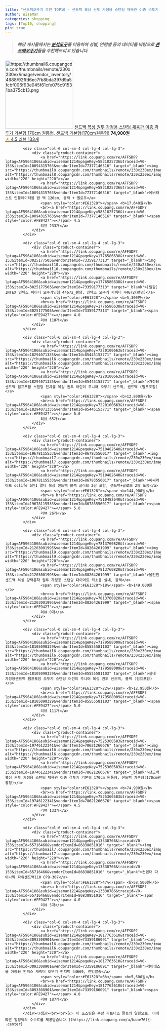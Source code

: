 ```yaml
---
title: "샌드백오뚜기 추천 TOP10 - 샌드백 복싱 권투 가정용 스탠딩 체육관 이종 격투기 기본형 170cm 원통형, 샌드백 기본형(170cm원통형)"
author: WiseMan
categories: shopping
tags: [Top10, shopping]
pin: true
---
```


> ##### 해당 게시물에서는 [**분석도구**](https://itemscout.io/)를 이용하여 **성별**, **연령별** 등의 데이터를 바탕으로 [**샌드백오뚜기**](https://link.coupang.com/a/baae76)들을 추천해드리고 있습니다.
<div class="container"><div class="row">
            <div class="col-6 col-sm-4 col-lg-4 col-lg-3">
                <div class="product-container">
                    <a href="https://link.coupang.com/re/AFFSDP?lptag=AF5964186&subid=wiseman1214&pageKey=7525360583&traceid=V0-153&itemId=19746122341&vendorItemId=78621266676" target="_blank"><img src="https://thumbnail6.coupangcdn.com/thumbnails/remote/230x230ex/image/vendor_inventory/4688/92ffd6ec7fb8bda397d9a5fcbf006f93e045f61cfe075c91531ba375cb13.png" alt="https://thumbnail6.coupangcdn.com/thumbnails/remote/230x230ex/image/vendor_inventory/4688/92ffd6ec7fb8bda397d9a5fcbf006f93e045f61cfe075c91531ba375cb13.png" width="220" height="220"></a>
                    <a href="https://link.coupang.com/re/AFFSDP?lptag=AF5964186&subid=wiseman1214&pageKey=7525360583&traceid=V0-153&itemId=19746122341&vendorItemId=78621266676" target="_blank">샌드백 복싱 권투 가정용 스탠딩 체육관 이종 격투기 기본형 170cm 원통형, 샌드백 기본형(170cm원통형)</a>
                    <span style="color:#E61328"></span> <b>74,900원</b>
                    <br><a href="https://link.coupang.com/re/AFFSDP?lptag=AF5964186&subid=wiseman1214&pageKey=7525360583&traceid=V0-153&itemId=19746122341&vendorItemId=78621266676" target="_blank"><span style="color:#FE9427">★</span> 4.5
                    리뷰 133개</a>
                </div>
            </div>
            
            <div class="col-6 col-sm-4 col-lg-4 col-lg-3">
                <div class="product-container">
                    <a href="https://link.coupang.com/re/AFFSDP?lptag=AF5964186&subid=wiseman1214&pageKey=5831825736&traceid=V0-153&itemId=10094315763&vendorItemId=77377146516" target="_blank"><img src="https://thumbnail8.coupangcdn.com/thumbnails/remote/230x230ex/image/rs_quotation_api/vmmogjmd/d31a5a90e5c44969ac805016d5667de4.jpg" alt="https://thumbnail8.coupangcdn.com/thumbnails/remote/230x230ex/image/rs_quotation_api/vmmogjmd/d31a5a90e5c44969ac805016d5667de4.jpg" width="220" height="220"></a>
                    <a href="https://link.coupang.com/re/AFFSDP?lptag=AF5964186&subid=wiseman1214&pageKey=5831825736&traceid=V0-153&itemId=10094315763&vendorItemId=77377146516" target="_blank">에버라스트 인플레이터블 밥 백 120cm, 블랙 + 옐로우</a>
                    <span style="color:#E61328"></span> <b>17,640원</b>
                    <br><a href="https://link.coupang.com/re/AFFSDP?lptag=AF5964186&subid=wiseman1214&pageKey=5831825736&traceid=V0-153&itemId=10094315763&vendorItemId=77377146516" target="_blank"><span style="color:#FE9427">★</span> 4.5
                    리뷰 233개</a>
                </div>
            </div>
            
            <div class="col-6 col-sm-4 col-lg-4 col-lg-3">
                <div class="product-container">
                    <a href="https://link.coupang.com/re/AFFSDP?lptag=AF5964186&subid=wiseman1214&pageKey=1776586638&traceid=V0-153&itemId=3025177503&vendorItemId=73359177313" target="_blank"><img src="https://thumbnail10.coupangcdn.com/thumbnails/remote/230x230ex/image/vendor_inventory/9173/099c7eb24adc5e523dd31ffd93d830cf23da196a79dc447ba17943ce60dd.jpg" alt="https://thumbnail10.coupangcdn.com/thumbnails/remote/230x230ex/image/vendor_inventory/9173/099c7eb24adc5e523dd31ffd93d830cf23da196a79dc447ba17943ce60dd.jpg" width="220" height="220"></a>
                    <a href="https://link.coupang.com/re/AFFSDP?lptag=AF5964186&subid=wiseman1214&pageKey=1776586638&traceid=V0-153&itemId=3025177503&vendorItemId=73359177313" target="_blank">[릴팡] INTEX 인텍스 파이터 오뚜기인형 44672_랜덤, 인텍스 오뚜기 파이터 44672(랜덤)</a>
                    <span style="color:#E61328"></span> <b>5,300원</b>
                    <br><a href="https://link.coupang.com/re/AFFSDP?lptag=AF5964186&subid=wiseman1214&pageKey=1776586638&traceid=V0-153&itemId=3025177503&vendorItemId=73359177313" target="_blank"><span style="color:#FE9427">★</span> 4.0
                    리뷰 118개</a>
                </div>
            </div>
            
            <div class="col-6 col-sm-4 col-lg-4 col-lg-3">
                <div class="product-container">
                    <a href="https://link.coupang.com/re/AFFSDP?lptag=AF5964186&subid=wiseman1214&pageKey=7220100663&traceid=V0-153&itemId=18294071335&vendorItemId=85445153771" target="_blank"><img src="https://thumbnail6.coupangcdn.com/thumbnails/remote/230x230ex/image/vendor_inventory/2b69/f541aa81890b7ffbf9f51f6dfbcd9ed258d1b34c032ae4aaf98006f2dda8.jpg" alt="https://thumbnail6.coupangcdn.com/thumbnails/remote/230x230ex/image/vendor_inventory/2b69/f541aa81890b7ffbf9f51f6dfbcd9ed258d1b34c032ae4aaf98006f2dda8.jpg" width="220" height="220"></a>
                    <a href="https://link.coupang.com/re/AFFSDP?lptag=AF5964186&subid=wiseman1214&pageKey=7220100663&traceid=V0-153&itemId=18294071335&vendorItemId=85445153771" target="_blank">가정용샌드백 펌프포함 스탠딩 펀치볼 복싱 권투 어린이 주니어 오뚜기 샌드백, 샌드백 (펌프포함)</a>
                    <span style="color:#E61328"></span> <b>12,800원</b>
                    <br><a href="https://link.coupang.com/re/AFFSDP?lptag=AF5964186&subid=wiseman1214&pageKey=7220100663&traceid=V0-153&itemId=18294071335&vendorItemId=85445153771" target="_blank"><span style="color:#FE9427">★</span> 5.0
                    리뷰 65개</a>
                </div>
            </div>
            
            <div class="col-6 col-sm-4 col-lg-4 col-lg-3">
                <div class="product-container">
                    <a href="https://link.coupang.com/re/AFFSDP?lptag=AF5964186&subid=wiseman1214&pageKey=7510482640&traceid=V0-153&itemId=19678115533&vendorItemId=86783556017" target="_blank"><img src="https://thumbnail7.coupangcdn.com/thumbnails/remote/230x230ex/image/vendor_inventory/896d/725e75e412f6e54cfba8c2e89ed37cb27e1565ae8a048c2a009671f68013.png" alt="https://thumbnail7.coupangcdn.com/thumbnails/remote/230x230ex/image/vendor_inventory/896d/725e75e412f6e54cfba8c2e89ed37cb27e1565ae8a048c2a009671f68013.png" width="220" height="220"></a>
                    <a href="https://link.coupang.com/re/AFFSDP?lptag=AF5964186&subid=wiseman1214&pageKey=7510482640&traceid=V0-153&itemId=19678115533&vendorItemId=86783556017" target="_blank">씨씨라이프 cclife 5인1 멀티 복싱 샌드백 블랙 글러브 2쌍 포함, 샌드백+글로브 2쌍 포함</a>
                    <span style="color:#E61328"></span> <b>144,900원</b>
                    <br><a href="https://link.coupang.com/re/AFFSDP?lptag=AF5964186&subid=wiseman1214&pageKey=7510482640&traceid=V0-153&itemId=19678115533&vendorItemId=86783556017" target="_blank"><span style="color:#FE9427">★</span> 5.0
                    리뷰 26개</a>
                </div>
            </div>
            
            <div class="col-6 col-sm-4 col-lg-4 col-lg-3">
                <div class="product-container">
                    <a href="https://link.coupang.com/re/AFFSDP?lptag=AF5964186&subid=wiseman1214&pageKey=7813760820&traceid=V0-153&itemId=21203001995&vendorItemId=88264261999" target="_blank"><img src="https://thumbnail9.coupangcdn.com/thumbnails/remote/230x230ex/image/vendor_inventory/cc33/9d16b5dc88ea261ea038eb7fd4ca1f6290504ad822cb055ed3345c1a8f50.jpg" alt="https://thumbnail9.coupangcdn.com/thumbnails/remote/230x230ex/image/vendor_inventory/cc33/9d16b5dc88ea261ea038eb7fd4ca1f6290504ad822cb055ed3345c1a8f50.jpg" width="220" height="220"></a>
                    <a href="https://link.coupang.com/re/AFFSDP?lptag=AF5964186&subid=wiseman1214&pageKey=7813760820&traceid=V0-153&itemId=21203001995&vendorItemId=88264261999" target="_blank">올인원샌드백 복싱 강력흡착 권투 가정용 스탠딩 다이어트 저소음 실내, 블랙</a>
                    <span style="color:#E61328">18%</span> <b>149,000원</b>
                    <br><a href="https://link.coupang.com/re/AFFSDP?lptag=AF5964186&subid=wiseman1214&pageKey=7813760820&traceid=V0-153&itemId=21203001995&vendorItemId=88264261999" target="_blank"><span style="color:#FE9427">★</span> 
                    리뷰 0개</a>
                </div>
            </div>
            
            <div class="col-6 col-sm-4 col-lg-4 col-lg-3">
                <div class="product-container">
                    <a href="https://link.coupang.com/re/AFFSDP?lptag=AF5964186&subid=wiseman1214&pageKey=7179588009&traceid=V0-153&itemId=18105090329&vendorItemId=85555581103" target="_blank"><img src="https://thumbnail6.coupangcdn.com/thumbnails/remote/230x230ex/image/vendor_inventory/6a91/29a4440b42ddd670df2a818be5b603c45b2df39defa53c7c369627166559.jpg" alt="https://thumbnail6.coupangcdn.com/thumbnails/remote/230x230ex/image/vendor_inventory/6a91/29a4440b42ddd670df2a818be5b603c45b2df39defa53c7c369627166559.jpg" width="220" height="220"></a>
                    <a href="https://link.coupang.com/re/AFFSDP?lptag=AF5964186&subid=wiseman1214&pageKey=7179588009&traceid=V0-153&itemId=18105090329&vendorItemId=85555581103" target="_blank">실내 가정용샌드백 펌프포함 오뚜기 스탠딩 어린이 주니어 복싱 권투 샌드백, 블랙 (펌프포함)</a>
                    <span style="color:#E61328">22%</span> <b>12,950원</b>
                    <br><a href="https://link.coupang.com/re/AFFSDP?lptag=AF5964186&subid=wiseman1214&pageKey=7179588009&traceid=V0-153&itemId=18105090329&vendorItemId=85555581103" target="_blank"><span style="color:#FE9427">★</span> 5.0
                    리뷰 111개</a>
                </div>
            </div>
            
            <div class="col-6 col-sm-4 col-lg-4 col-lg-3">
                <div class="product-container">
                    <a href="https://link.coupang.com/re/AFFSDP?lptag=AF5964186&subid=wiseman1214&pageKey=7525360583&traceid=V0-153&itemId=19746122341&vendorItemId=78621266676" target="_blank"><img src="https://thumbnail6.coupangcdn.com/thumbnails/remote/230x230ex/image/vendor_inventory/4688/92ffd6ec7fb8bda397d9a5fcbf006f93e045f61cfe075c91531ba375cb13.png" alt="https://thumbnail6.coupangcdn.com/thumbnails/remote/230x230ex/image/vendor_inventory/4688/92ffd6ec7fb8bda397d9a5fcbf006f93e045f61cfe075c91531ba375cb13.png" width="220" height="220"></a>
                    <a href="https://link.coupang.com/re/AFFSDP?lptag=AF5964186&subid=wiseman1214&pageKey=7525360583&traceid=V0-153&itemId=19746122341&vendorItemId=78621266676" target="_blank">샌드백 복싱 권투 가정용 스탠딩 체육관 이종 격투기 기본형 170cm 원통형, 샌드백 기본형(170cm원통형)</a>
                    <span style="color:#E61328"></span> <b>74,900원</b>
                    <br><a href="https://link.coupang.com/re/AFFSDP?lptag=AF5964186&subid=wiseman1214&pageKey=7525360583&traceid=V0-153&itemId=19746122341&vendorItemId=78621266676" target="_blank"><span style="color:#FE9427">★</span> 4.5
                    리뷰 133개</a>
                </div>
            </div>
            
            <div class="col-6 col-sm-4 col-lg-4 col-lg-3">
                <div class="product-container">
                    <a href="https://link.coupang.com/re/AFFSDP?lptag=AF5964186&subid=wiseman1214&pageKey=13338766&traceid=V0-153&itemId=55716466&vendorItemId=86838851016" target="_blank"><img src="https://thumbnail7.coupangcdn.com/thumbnails/remote/230x230ex/image/vendor_inventory/9f50/923ab69181fb19a95c25301bcf9dce30ae4a4db014b95d26dece6bb43db2.png" alt="https://thumbnail7.coupangcdn.com/thumbnails/remote/230x230ex/image/vendor_inventory/9f50/923ab69181fb19a95c25301bcf9dce30ae4a4db014b95d26dece6bb43db2.png" width="220" height="220"></a>
                    <a href="https://link.coupang.com/re/AFFSDP?lptag=AF5964186&subid=wiseman1214&pageKey=13338766&traceid=V0-153&itemId=55716466&vendorItemId=86838851016" target="_blank">컨텐더 다이나믹 파워샌드백110 CPB-307</a>
                    <span style="color:#E61328">47%</span> <b>58,500원</b>
                    <br><a href="https://link.coupang.com/re/AFFSDP?lptag=AF5964186&subid=wiseman1214&pageKey=13338766&traceid=V0-153&itemId=55716466&vendorItemId=86838851016" target="_blank"><span style="color:#FE9427">★</span> 4.0
                    리뷰 5개</a>
                </div>
            </div>
            
            <div class="col-6 col-sm-4 col-lg-4 col-lg-3">
                <div class="product-container">
                    <a href="https://link.coupang.com/re/AFFSDP?lptag=AF5964186&subid=wiseman1214&pageKey=1817763610&traceid=V0-153&itemId=3093308901&vendorItemId=73359186091" target="_blank"><img src="https://thumbnail6.coupangcdn.com/thumbnails/remote/230x230ex/image/vendor_inventory/2691/475a3dbdb75779ae0c6b0ab895680f092ce8de649d65efb483b6064fe8cf.jpg" alt="https://thumbnail6.coupangcdn.com/thumbnails/remote/230x230ex/image/vendor_inventory/2691/475a3dbdb75779ae0c6b0ab895680f092ce8de649d65efb483b6064fe8cf.jpg" width="220" height="220"></a>
                    <a href="https://link.coupang.com/re/AFFSDP?lptag=AF5964186&subid=wiseman1214&pageKey=1817763610&traceid=V0-153&itemId=3093308901&vendorItemId=73359186091" target="_blank">케이에스몰 아동용 인텍스 캐릭터 오뚜기 펀치백 44669, 랜덤발송</a>
                    <span style="color:#E61328">6%</span> <b>5,600원</b>
                    <br><a href="https://link.coupang.com/re/AFFSDP?lptag=AF5964186&subid=wiseman1214&pageKey=1817763610&traceid=V0-153&itemId=3093308901&vendorItemId=73359186091" target="_blank"><span style="color:#FE9427">★</span> 4.0
                    리뷰 187개</a>
                </div>
            </div>
            </div></div><br><br>[👉 이 포스팅은 쿠팡 파트너스 활동의 일환으로, 이에 따른 일정액의 수수료를 제공받습니다.](https://link.coupang.com/a/baae76){: .center}